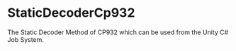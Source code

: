 # StaticDecoderCp932
The Static Decoder Method of CP932 which can be used from the Unity C# Job System.
